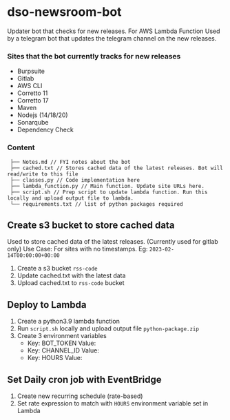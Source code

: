 # dso-newsroom-bot
Updater bot that checks for new releases. For AWS Lambda Function
Used by a telegram bot that updates the telegram channel on the new releases.

### Sites that the bot currently tracks for new releases
- Burpsuite
- Gitlab
- AWS CLI
- Corretto 11
- Corretto 17
- Maven
- Nodejs (14/18/20)
- Sonarqube
- Dependency Check

### Content
```
 ├── Notes.md // FYI notes about the bot
 ├── cached.txt // Stores cached data of the latest releases. Bot will read/write to this file
 ├── classes.py // Code implementation here
 ├── lambda_function.py // Main function. Update site URLs here.
 ├── script.sh // Prep script to update lambda function. Run this locally and upload output file to lambda.
 └── requirements.txt // list of python packages required
```

## Create s3 bucket to store cached data
Used to store cached data of the latest releases. (Currently used for gitlab only)
Use Case: For sites with no timestamps. Eg: `2023-02-14T00:00:00+00:00`

1. Create a s3 bucket `rss-code`
2. Update cached.txt with the latest data
3. Upload cached.txt to `rss-code` bucket

## Deploy to Lambda

1. Create a python3.9 lambda function
2. Run `script.sh` locally and upload output file `python-package.zip`
3. Create 3 environment variables
   - Key: BOT_TOKEN
     Value: <telegram-bot-token>
   - Key: CHANNEL_ID
     Value: <telegram-channel-id>
   - Key: HOURS
     Value: <how-often-bot-checks-for-new-releases>

## Set Daily cron job with EventBridge

1. Create new recurring schedule (rate-based)
2. Set rate expression to match with `HOURS` environment variable set in Lambda
